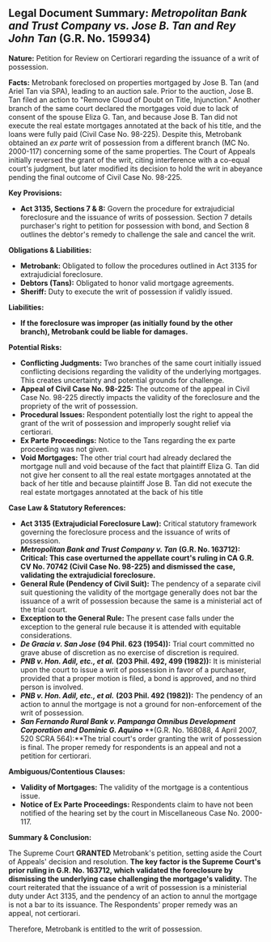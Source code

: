 ## Legal Document Summary: *Metropolitan Bank and Trust Company vs. Jose B. Tan and Rey John Tan* (G.R. No. 159934)

**Nature:** Petition for Review on Certiorari regarding the issuance of a writ of possession.

**Facts:** Metrobank foreclosed on properties mortgaged by Jose B. Tan (and Ariel Tan via SPA), leading to an auction sale. Prior to the auction, Jose B. Tan filed an action to "Remove Cloud of Doubt on Title, Injunction." Another branch of the same court declared the mortgages void due to lack of consent of the spouse Eliza G. Tan, and because Jose B. Tan did not execute the real estate mortgages annotated at the back of his title, and the loans were fully paid (Civil Case No. 98-225).  Despite this, Metrobank obtained an *ex parte* writ of possession from a different branch (MC No. 2000-117) concerning some of the same properties. The Court of Appeals initially reversed the grant of the writ, citing interference with a co-equal court's judgment, but later modified its decision to hold the writ in abeyance pending the final outcome of Civil Case No. 98-225.

**Key Provisions:**

*   **Act 3135, Sections 7 & 8:** Govern the procedure for extrajudicial foreclosure and the issuance of writs of possession. Section 7 details purchaser's right to petition for possession with bond, and Section 8 outlines the debtor's remedy to challenge the sale and cancel the writ.

**Obligations & Liabilities:**

*   **Metrobank:** Obligated to follow the procedures outlined in Act 3135 for extrajudicial foreclosure.
*   **Debtors (Tans):** Obligated to honor valid mortgage agreements.
*   **Sheriff:** Duty to execute the writ of possession if validly issued.

**Liabilities:**

*   **If the foreclosure was improper (as initially found by the other branch), Metrobank could be liable for damages.**

**Potential Risks:**

*   **Conflicting Judgments:** Two branches of the same court initially issued conflicting decisions regarding the validity of the underlying mortgages. This creates uncertainty and potential grounds for challenge.
*   **Appeal of Civil Case No. 98-225:** The outcome of the appeal in Civil Case No. 98-225 directly impacts the validity of the foreclosure and the propriety of the writ of possession.
*   **Procedural Issues:** Respondent potentially lost the right to appeal the grant of the writ of possession and improperly sought relief via certiorari.
*   **Ex Parte Proceedings:** Notice to the Tans regarding the ex parte proceeding was not given.
*   **Void Mortgages:** The other trial court had already declared the mortgage null and void because of the fact that plaintiff Eliza G. Tan did not give her consent to all the real estate mortgages annotated at the back of her title and because plaintiff Jose B. Tan did not execute the real estate mortgages annotated at the back of his title

**Case Law & Statutory References:**

*   **Act 3135 (Extrajudicial Foreclosure Law):** Critical statutory framework governing the foreclosure process and the issuance of writs of possession.
*   ***Metropolitan Bank and Trust Company v. Tan*** **(G.R. No. 163712):** **Critical: This case overturned the appellate court's ruling in CA G.R. CV No. 70742 (Civil Case No. 98-225) and dismissed the case, validating the extrajudicial foreclosure.**
*   **General Rule (Pendency of Civil Suit):** The pendency of a separate civil suit questioning the validity of the mortgage generally does not bar the issuance of a writ of possession because the same is a ministerial act of the trial court.
*   **Exception to the General Rule:** The present case falls under the exception to the general rule because it is attended with equitable considerations.
*   ***De Gracia v. San Jose*** **(94 Phil. 623 (1954)):** Trial court committed no grave abuse of discretion as no exercise of discretion is required.
*   ***PNB v. Hon. Adil, etc., et al.*** **(203 Phil. 492, 499 (1982)):** It is ministerial upon the court to issue a writ of possession in favor of a purchaser, provided that a proper motion is filed, a bond is approved, and no third person is involved.
*   ***PNB v. Hon. Adil, etc., et al.*** **(203 Phil. 492 (1982)):** The pendency of an action to annul the mortgage is not a ground for non-enforcement of the writ of possession.
*   ***San Fernando Rural Bank v. Pampanga Omnibus Development Corporation and Dominic G. Aquino*** **(G.R. No. 168088, 4 April 2007, 520 SCRA 564):**The trial court's order granting the writ of possession is final. The proper remedy for respondents is an appeal and not a petition for certiorari.

**Ambiguous/Contentious Clauses:**

*   **Validity of Mortgages:** The validity of the mortgage is a contentious issue.
*   **Notice of Ex Parte Proceedings:** Respondents claim to have not been notified of the hearing set by the court in Miscellaneous Case No. 2000-117.

**Summary & Conclusion:**

The Supreme Court **GRANTED** Metrobank's petition, setting aside the Court of Appeals' decision and resolution. **The key factor is the Supreme Court's prior ruling in G.R. No. 163712, which validated the foreclosure by dismissing the underlying case challenging the mortgage's validity.**  The court reiterated that the issuance of a writ of possession is a ministerial duty under Act 3135, and the pendency of an action to annul the mortgage is not a bar to its issuance. The Respondents' proper remedy was an appeal, not certiorari.

Therefore, Metrobank is entitled to the writ of possession.
